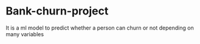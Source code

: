 # Bank-churn-project
It is a ml model to predict whether a person can churn or not depending on many variables 
